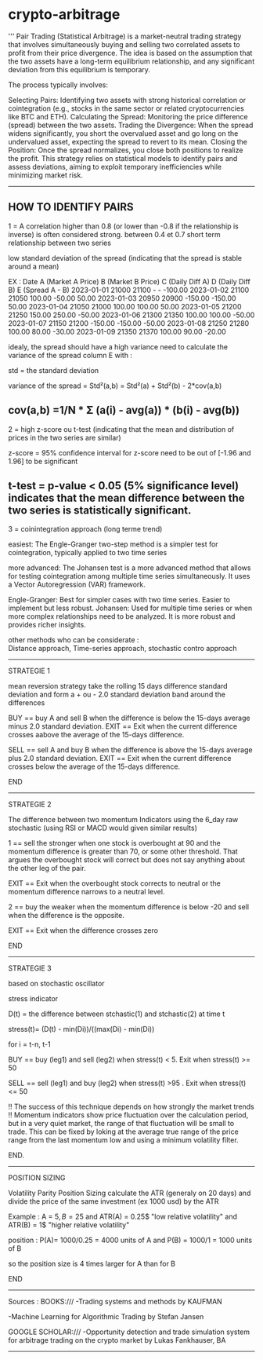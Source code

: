 # crypto-arbitrage
'''
Pair Trading (Statistical Arbitrage)
is a market-neutral trading strategy that involves simultaneously buying and selling two correlated assets
to profit from their price divergence. 
The idea is based on the assumption that the two assets have a long-term equilibrium relationship, 
and any significant deviation from this equilibrium is temporary.

The process typically involves:

Selecting Pairs: Identifying two assets with strong historical correlation or cointegration (e.g., stocks in the same sector or related cryptocurrencies like BTC and ETH).
Calculating the Spread: Monitoring the price difference (spread) between the two assets.
Trading the Divergence: When the spread widens significantly, you short the overvalued asset and go long on the undervalued asset, expecting the spread to revert to its mean.
Closing the Position: Once the spread normalizes, you close both positions to realize the profit.
This strategy relies on statistical models to identify pairs and assess deviations, aiming to exploit temporary inefficiencies while minimizing market risk.


_____________________________________________________________________________________
HOW TO IDENTIFY PAIRS
----------------------------------------------------------------------------------------

1 = A correlation higher than 0.8 (or lower than -0.8 if the relationship is inverse) is often considered strong.
between 0.4 et 0.7 short term relationship between two series

low standard deviation of the spread (indicating that the spread is stable around a mean)

EX :
Date	    A (Market A Price)	B (Market B Price)	C (Daily Diff A)	D (Daily Diff B)	E (Spread A - B)
2023-01-01	21000	            21100	            -	                -	                -100.00
2023-01-02	21100	            21050	            100.00	            -50.00	            50.00
2023-01-03	20950	            20900	            -150.00	            -150.00	            50.00
2023-01-04	21050	            21000	            100.00	            100.00	            50.00
2023-01-05	21200	            21250	            150.00	            250.00	            -50.00
2023-01-06	21300	            21350	            100.00	            100.00	            -50.00
2023-01-07	21150	            21200	            -150.00	            -150.00	            -50.00
2023-01-08	21250	            21280	            100.00	            80.00	            -30.00
2023-01-09	21350	            21370	            100.00	            90.00	            -20.00

idealy, the spread should have a high variance
need to calculate the variance of the spread column E with :

std = the standard deviation

variance of the spread = Std²(a,b) = Std²(a) + Std²(b) - 2*cov(a,b)

cov(a,b) =1/N * Σ (a(i) - avg(a)) * (b(i) - avg(b))
-------------------------------------------------------------------------------------
2 = high z-score ou t-test (indicating that the mean and distribution of prices in the two series are similar)

z-score = 95% confidence interval for z-score need to be out of [-1.96 and 1.96] to be significant

t-test = p-value < 0.05 (5% significance level) indicates that the mean difference between the two series is statistically significant.
-------------------------------------------------------------------------------------
3 = coinintegration approach (long terme trend)

easiest:
The Engle-Granger two-step method is a simpler test for cointegration, typically applied to two time series

more advanced:
The Johansen test is a more advanced method that allows for testing cointegration among multiple time series simultaneously.
It uses a Vector Autoregression (VAR) framework.

Engle-Granger: Best for simpler cases with two time series. Easier to implement but less robust.
Johansen: Used for multiple time series or when more complex relationships need to be analyzed. 
It is more robust and provides richer insights.

other methods who can be considerate :  
Distance approach, 
Time-series approach,
stochastic contro approach

_____________________________________________________________________________________
STRATEGIE 1

mean reversion strategy 
take the rolling 15 days difference standard deviation and form a + ou - 2.0 standard deviation band around the differences

BUY == buy A and sell B when the difference is below  the 15-days average minus 2.0 standard deviation.
EXIT == Exit when the current difference crosses aabove the average of the 15-days difference.

SELL == sell A and buy B when the difference is above the 15-days average plus 2.0 standard deviation.
EXIT == Exit when the current difference crosses below the average of the 15-days difference.

END
_____________________________________________________________________________________
STRATEGIE 2

The difference between two momentum Indicators 
using the 6_day raw stochastic (using RSI or MACD would given similar results)

1 ==  sell the stronger when one stock is overbought at 90 and the momentum difference is greater than 70,
or some other threshold. That argues the overbought stock will correct but does not say anything about the other leg of the pair.

EXIT == Exit when the overbought stock corrects to neutral or the momentum difference narrows to a neutral level.

2 == buy the weaker when the momentum difference is below -20 and sell when the difference is the opposite. 

EXIT == Exit when the difference crosses zero

END
_____________________________________________________________________________________
STRATEGIE 3

based on stochastic oscillator

stress indicator 

D(t) = the difference between stchastic(1) and stchastic(2) at time t

stress(t)= (D(t) - min(Di))/((max(Di) - min(Di))

for i = t-n, t-1 

BUY == buy (leg1) and sell (leg2) when stress(t) < 5. Exit when stress(t) >= 50

SELL == sell (leg1) and buy (leg2) when stress(t) >95 . Exit when stress(t) <= 50

!! The success of this technique depends on how strongly the market trends !!
Momentum indicators show price fluctuation over the calculation period, but in a very quiet market, the range of that fluctuation will be small to trade.
This can be fixed by loking at the average true range of the price range from the last momentum low and using a minimum volatility filter.

END.
_____________________________________________________________________________________
POSITION SIZING

Volatility Parity Position Sizing
calculate the ATR (generaly on 20 days) and divide the price of the same investment (ex 1000 usd) by the ATR 

Example : A = 5$, B= 25$ and ATR(A) = 0.25$ "low relative volatility" and ATR(B) = 1$ "higher relative volatility"

position : P(A)= 1000/0.25 = 4000 units of A and P(B) = 1000/1 = 1000 units of B

so the position size is 4 times larger for A than for B

END
_____________________________________________________________________________________

Sources : 
BOOKS:///
-Trading systems and methods by KAUFMAN

-Machine Learning for Algorithmic Trading by Stefan Jansen

GOOGLE SCHOLAR:///
-Opportunity detection and trade simulation system for arbitrage trading on the crypto market by Lukas Fankhauser, BA 



------------------------------------------------------------------------------------------------

